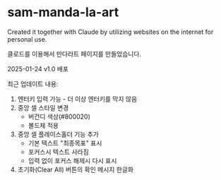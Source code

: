 # sam-manda-la-art
Created it together with Claude by utilizing websites on the internet for personal use.

클로드를 이용해서 만다라트 페이지를 만들었습니다.

2025-01-24 v1.0 배포

최근 업데이트 내용:

1. 엔터키 입력 가능 - 더 이상 엔터키를 막지 않음
2. 중앙 셀 스타일 변경 
   - 버건디 색상(#800020)
   - 볼드체 적용
3. 중앙 셀 플레이스홀더 기능 추가
   - 기본 텍스트 "최종목표" 표시
   - 포커스시 텍스트 사라짐
   - 입력 없이 포커스 해제시 다시 표시
4. 초기화(Clear All) 버튼의 확인 메시지 한글화
